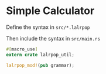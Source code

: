# Simple Calculator

Define the syntax in `src/*.lalrpop`

Then include the syntax in `src/main.rs`
```rust
#[macro_use]
extern crate lalrpop_util;

lalrpop_mod!(pub grammar);
```
